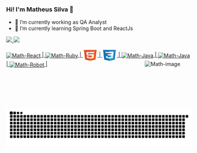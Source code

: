 ### Hi! I'm Matheus Silva 👋

- 🔭 I’m currently working as QA Analyst 
- 🌱 I’m currently learning Spring Boot and ReactJs

<div>
  <a href="https://github.com/MatheusDsouza">
  <img height="180em" src="https://github-readme-stats.vercel.app/api?username=MatheusDsouza&show_icons=true&theme=dark&include_all_commits=true&count_private=true"/>
  <img height="180em" src="https://github-readme-stats.vercel.app/api/top-langs/?username=MatheusDsouza&layout=compact&langs_count=7&theme=dark"/>
</div>
  
<div style="display: inline_block"><br>
  <img align="center" alt="Math-React" height="30" width="40" src="https://cdn.jsdelivr.net/gh/devicons/devicon/icons/react/react-original.svg">
  | <img align="center" alt="Math-Ruby" height="30" width="40" src="https://cdn.jsdelivr.net/gh/devicons/devicon/icons/ruby/ruby-plain.svg">
  | <img align="center" alt="Math-HTML" height="30" width="40" src="https://raw.githubusercontent.com/devicons/devicon/master/icons/html5/html5-original.svg">
  | <img align="center" alt="Math-CSS" height="30" width="40" src="https://raw.githubusercontent.com/devicons/devicon/master/icons/css3/css3-original.svg">
  | <img align="center" alt="Math-Java" height="30" width="40" src="https://cdn.jsdelivr.net/gh/devicons/devicon/icons/java/java-plain.svg">
  | <img align="center" alt="Math-Java" height="30" width="40" src="https://www.mailslurp.com/assets/brands/capybara.png">
  | <img align="center" alt="Math-Robot" height="30" width="30" src="https://techvoices.org/img/2020/RoboCon.png">
  | <img align="right" alt="Math-image" height="128" width="128" src="https://media.discordapp.net/attachments/638501723341848637/870769817102192701/download20210705173632.gif">
</div>

   ##
  
 ![Snake animation](https://github.com/MatheusDsouza/MatheusDsouza/blob/output/github-contribution-grid-snake.svg)
